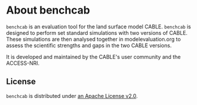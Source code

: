 # About benchcab

`benchcab` is an evaluation tool for the land surface model CABLE. `benchcab` is designed to perform set standard simulations with two versions of CABLE. These simulations are then analysed together in modelevaluation.org to assess the scientific strengths and gaps in the two CABLE versions.

It is developed and maintained by the CABLE's user community and the ACCESS-NRI.

## License

`benchcab` is distributed under [an Apache License v2.0][apache-license].

[apache-license]: https://www.apache.org/licenses/LICENSE-2.0